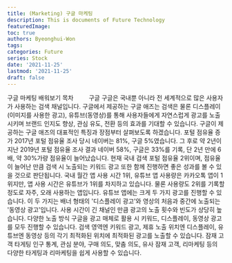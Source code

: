 ```yaml
---
title: (Marketing) 구글 마케팅
description: This is documents of Future Technology
featuredImage: 
toc: true
authors: Byeonghui-Won
tags:
categories: Future
series: Stock
date: '2021-11-25'
lastmod: '2021-11-25'
draft: false
---
```


구글 마케팅 배워보기
목차
​​
​​
​​
​​
​​
​​
​​
​​
구글
구글은 국내뿐 아니라 전 세계적으로 많은 사용자가 사용하는 검색 채널입니다. 구글에서 제공하는 구글 애즈는 검색은 물론 디스플레이 (이미지를 사용한 광고), 유튜브(동영상)를 통해 사용자들에게 자연스럽게 광고를 노출시키며 브랜드 인지도 향상, 관심 유도, 전환 등의 효과를 기대할 수 있습니다. 구글이 제공하는 구글 애즈의 대표적인 특징과 장점부터 살펴보도록 하겠습니다.
포털 점유율 증가
2017년 포털 점유율 조사 당시 네이버는 81%, 구글 5%였습니다.  그 후로 약 2년이 지난 2019년 포털 점유율 조사 결과 네이버 58%, 구글은 33%를 기록, 단 2년 만에 6배, 약 30%가량 점유율이 늘어났습니다. 
현재 국내 검색 포털 점유율 2위이며, 점유율이 늘어난 만큼 검색 시 노출되는 키워드 광고 또한 함께 진행하면 좋은 성과를 볼 수 있을 것으로 판단됩니다.
국내 월간 앱 사용 시간 1위, 유튜브 앱
사용량은 카카오톡 앱이 1위지만, 앱 사용 시간은 유튜브가 1위를 차지하고 있습니다. 물론 사용량도 2위를 기록할 정도로 자주, 오래 사용하는 앱입니다.
유튜브 앱에는 크게 두 가지 광고를 진행할 수 있습니다. 이 두 가지는 배너 형태의 '디스플레이 광고'와 영상의 처음과 중간에 노출되는 '동영상 광고'입니다. 사용 시간이 긴 채널인 만큼 광고의 노출 횟수와 빈도가 상당히 높습니다.
다양한 노출 방식
구글을 광고 매체로 활용 시 키워드, 디스플레이, 동영상 광고를 모두 진행할 수 있습니다. 검색 영역엔 키워드 광고, 제휴 노출 위치엔 디스플레이, 유튜브엔 동영상 등의 각기 최적화된 위치에 최적화된 광고를 노출할 수 있습니다.
잠재 고객 타게팅
인구 통계, 관심 분야, 구매 의도, 맞춤 의도, 유사 잠재 고객, 리마케팅 등의 다양한 타게팅과 리마케팅을 쉽게 사용할 수 있습니다.
